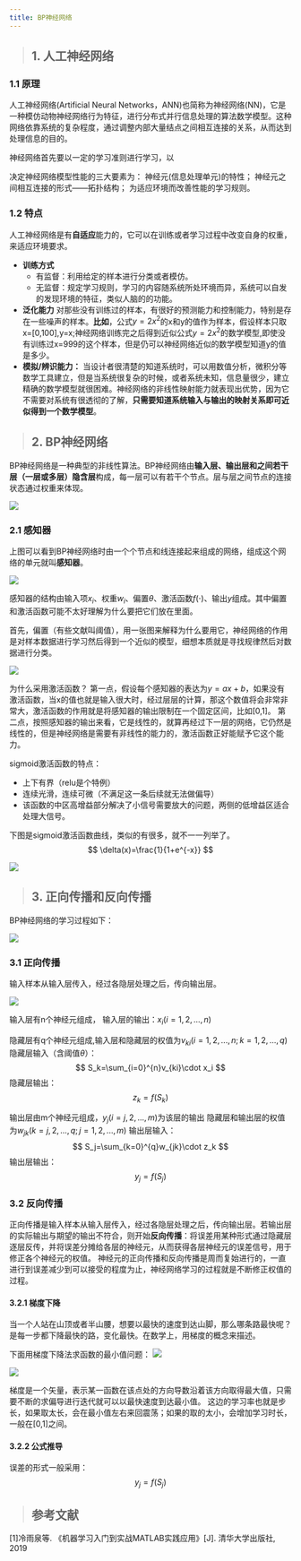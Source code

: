 ```yaml
---
title: BP神经网络
---
```



> ## 1. 人工神经网络

### 1.1 原理

人工神经网络(Artificial Neural Networks，ANN)也简称为神经网络(NN)，它是一种模仿动物神经网络行为特征，进行分布式并行信息处理的算法数学模型。这种网络依靠系统的复杂程度，通过调整内部大量结点之间相互连接的关系，从而达到处理信息的目的。

神经网络首先要以一定的学习准则进行学习，以

决定神经网络模型性能的三大要素为： 神经元(信息处理单元)的特性； 神经元之间相互连接的形式——拓扑结构； 为适应环境而改善性能的学习规则。

### 1.2 特点

人工神经网络是有**自适应**能力的，它可以在训练或者学习过程中改变自身的权重，来适应环境要求。

- **训练方式**
  - 有监督：利用给定的样本进行分类或者模仿。
  - 无监督：规定学习规则，学习的内容随系统所处环境而异，系统可以自发的发现环境的特征，类似人脑的的功能。
- **泛化能力** 对那些没有训练过的样本，有很好的预测能力和控制能力，特别是存在一些噪声的样本。**比如**，公式$y=2x^2$的x和y的值作为样本，假设样本只取x=[0,100],y=x;神经网络训练完之后得到近似公式$y=2x^2$的数学模型,即使没有训练过x=999的这个样本，但是仍可以神经网络近似的数学模型知道y的值是多少。
- **模拟/辨识能力：** 当设计者很清楚的知道系统时，可以用数值分析，微积分等数学工具建立，但是当系统很复杂的时候，或者系统未知，信息量很少，建立精确的数学模型就很困难。神经网络的非线性映射能力就表现出优势，因为它不需要对系统有很透彻的了解，**只需要知道系统输入与输出的映射关系即可近似得到一个数学模型**。

> ## 2. BP神经网络

BP神经网络是一种典型的非线性算法。BP神经网络由**输入层、输出层和之间若干层（一层或多层）隐含层**构成，每一层可以有若干个节点。层与层之间节点的连接状态通过权重来体现。

![](https://img-blog.csdnimg.cn/1c40769c8cc94820a1d15aadf765a0a3.png#pic_center=60x60)

### 2.1 感知器

上图可以看到BP神经网络时由一个个节点和线连接起来组成的网络，组成这个网络的单元就叫**感知器**。

![](https://img-blog.csdnimg.cn/f2233f14be9542bdac84b8076e71f00b.png#pic_center=60x60)

感知器的结构由输入项$x_i$、权重$w_i$、偏置$\theta$、激活函数$f(\cdot)$、输出$y$组成。其中偏置和激活函数可能不太好理解为什么要把它们放在里面。

首先，偏置（有些文献叫阈值），用一张图来解释为什么要用它，神经网络的作用是对样本数据进行学习然后得到一个近似的模型，细想本质就是寻找规律然后对数据进行分类。

![](https://img-blog.csdnimg.cn/6bbff835924b401db44b0f6707f922a2.png)


为什么采用激活函数？
第一点，假设每个感知器的表达为$y=ax+b$，如果没有激活函数，当x的值也就是输入很大时，经过层层的计算，那这个数值将会非常非常大，激活函数的作用就是将感知器的输出限制在一个固定区间，比如[0,1]。
第二点，按照感知器的输出来看，它是线性的，就算再经过下一层的网络，它仍然是线性的，但是神经网络是需要有非线性的能力的，激活函数正好能赋予它这个能力。


sigmoid激活函数的特点：

- 上下有界（relu是个特例）
- 连续光滑，连续可微（不满足这一条后续就无法做偏导）
- 该函数的中区高增益部分解决了小信号需要放大的问题，两侧的低增益区适合处理大信号。

下图是sigmoid激活函数曲线，类似的有很多，就不一一列举了。
$$
\delta(x)=\frac{1}{1+e^{-x}}
$$

![](https://img-blog.csdnimg.cn/35d07c8636834b89abd0b5bfd5c59b29.png)

> ## 3. 正向传播和反向传播

BP神经网络的学习过程如下：

![](https://img-blog.csdnimg.cn/151c619cf6c1496584eded648678b29e.png)

### 3.1 正向传播

输入样本从输入层传入，经过各隐层处理之后，传向输出层。

![](https://img-blog.csdnimg.cn/7c30c24f60224ad9be18ccea46985323.png#pic_center=60x60)

输入层有n个神经元组成，
输入层的输出：$x_i(i=1,2,...,n)$

隐藏层有q个神经元组成,输入层和隐藏层的权值为$v_{ki}(i=1,2,...,n;k=1,2,...,q)$
隐藏层输入（含阈值$\theta$）：
$$
S_k=\sum_{i=0}^{n}v_{ki}\cdot x_i
$$
隐藏层输出：
$$
z_k=f(S_k)
$$

输出层由m个神经元组成，$y_j(i=j,2,...,m)$为该层的输出
隐藏层和输出层的权值为$w_{jk}(k=j,2,...,q;j=1,2,...,m)$
输出层输入：
$$
S_j=\sum_{k=0}^{q}w_{jk}\cdot z_k
$$
输出层输出：
$$
y_j=f(S_j)
$$

### 3.2 反向传播

正向传播是输入样本从输入层传入，经过各隐层处理之后，传向输出层。若输出层的实际输出与期望的输出不符合，则开始**反向传播**：将误差用某种形式通过隐藏层逐层反传，并将误差分摊给各层的神经元，从而获得各层神经元的误差信号，用于修正各个神经元的权值。
神经元的正向传播和反向传播是周而复始进行的，一直进行到误差减少到可以接受的程度为止，神经网络学习的过程就是不断修正权值的过程。

#### 3.2.1 梯度下降

当一个人站在山顶或者半山腰，想要以最快的速度到达山脚，那么哪条路最快呢？
是每一步都下降最快的路，变化最快。在数学上，用梯度的概念来描述。

下面用梯度下降法求函数的最小值问题：
![](https://img-blog.csdnimg.cn/02340bf852c3483498ee3a55ceceda3e.png)

![](https://img-blog.csdnimg.cn/58e158819a4f4b8ab25356c2af810b2d.png)

梯度是一个矢量，表示某一函数在该点处的方向导数沿着该方向取得最大值，只需要不断的求偏导进行迭代就可以以最快速度到达最小值。
这边的学习率也就是步长，如果取太长，会在最小值左右来回震荡；如果的取的太小，会增加学习时长，一般在[0,1]之间。

#### 3.2.2 公式推导

误差的形式一般采用：
$$
y_j=f(S_j)
$$


> ## 参考文献

[1]冷雨泉等. 《机器学习入门到实战MATLAB实践应用》[J]. 清华大学出版社, 2019